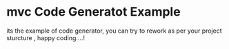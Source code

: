 # mvc Code Generatot Example


its the example of code generator, you can try to rework as per your project sturcture , happy coding....!
